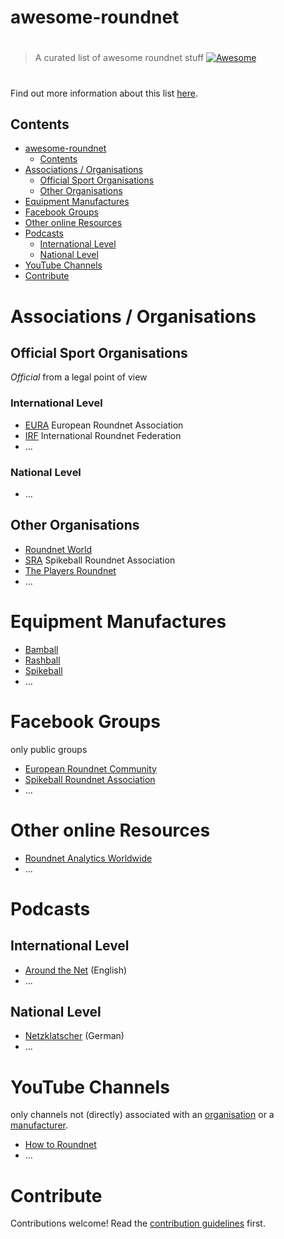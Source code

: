 # awesome-roundnet

> #
> A curated list of awesome roundnet stuff  [![Awesome](https://awesome.re/badge.svg)](https://awesome.re) 
> #

Find out more information about this list [here](about.md).

## Contents
- [awesome-roundnet](#awesome-roundnet)
  - [Contents](#contents)
- [Associations / Organisations](#associations--organisations)
  - [Official Sport Organisations](#official-sport-organisations)
  - [Other Organisations](#other-organisations)
- [Equipment Manufactures](#equipment-manufactures)
- [Facebook Groups](#facebook-groups)
- [Other online Resources](#other-online-resources)
- [Podcasts](#podcasts)
  - [International Level](#international-level)
  - [National Level](#national-level)
- [YouTube Channels](#youtube-channels)
- [Contribute](#contribute)


# Associations / Organisations
## Official Sport Organisations

*Official* from a legal point of view
### International Level
- [EURA](https://www.roundnet.eu) European Roundnet Association
- [IRF](https://www.roundnetfederation.org/about) International Roundnet Federation
- ...

### National Level
- ...


## Other Organisations

- [Roundnet World](https://www.roundnetworld.com/)
- [SRA](https://tournaments.spikeball.com/) Spikeball Roundnet Association
- [The Players Roundnet](http://theplayersroundnet.com/)
- ...


# Equipment Manufactures

- [Bamball](https://bamball.de/)
- [Rashball](https://www.rashball.com/)
- [Spikeball](https://spikeball.com/)
- ...

# Facebook Groups

only public groups

- [European Roundnet Community](https://web.facebook.com/groups/129810930851029)
- [Spikeball Roundnet Association](https://web.facebook.com/groups/1638656126352541)
- ...


# Other online Resources

- [Roundnet Analytics Worldwide](https://roundnetstats.com/)
- ...


# Podcasts

## International Level

- [Around the Net](https://open.spotify.com/show/0BBj9dUci97EDYeNsJygl9) (English)
- ...

## National Level

- [Netzklatscher](https://open.spotify.com/show/0iYVTONsyfEP4MZHYvBaVa) (German)
- ...

# YouTube Channels

only channels not (directly) associated with an [organisation](#associations--organisations) or a [manufacturer](#equipment-manufactures).

- [How to Roundnet](https://www.youtube.com/channel/UColRVNu-hSF_NJJnRNc3dOg)
- ...


# Contribute

Contributions welcome! Read the [contribution guidelines](contributing.md) first.
